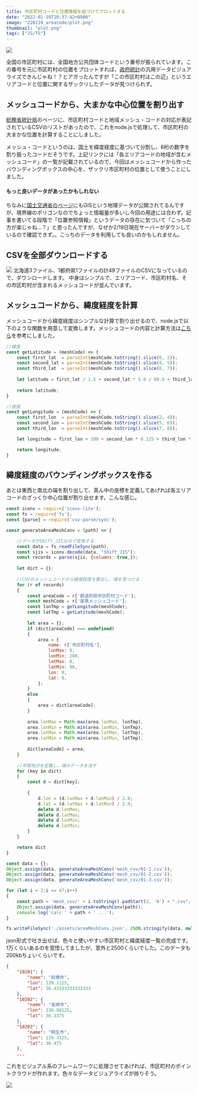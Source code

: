 ```yaml
---
title: 市区町村コードと位置情報を紐づけてプロットする
date: "2022-02-19T10:37:42+0900"
image: "220219_areacode/plot.png"
thumbnail: "plot.png"
tags: ["JS/TS"]
---
```


![](plot.png)

全国の市区町村には、全国地方公共団体コードという番号が振られています。この番号を元に市区町村の位置をプロットすれば、[政府統計](../220204_estat)の汎用データビジュアライズできんじゃね！？とアガったんですが「この市区町村はこの辺」というエリアコードと位置に関するザックリしたデータが見つけられず。

## メッシュコードから、大まかな中心位置を割り出す

[総務省統計局](https://www.stat.go.jp/data/mesh/m_itiran.html)のページに、市区町村コードと地域メッシュ・コードの対応が表記されているCSVのリストがあったので、これをnode.jsで処理して、市区町村の大まかな位置を計算することにしました。

メッシュ・コードというのは、国土を緯度経度に基づいて分割し、6桁の数字を割り振ったコードだそうです。上記リンクには「各エリアコードの地域が含むメッシュコード」の一覧が記載されているので、今回はメッシュコードから作ったバウンディングボックスの中心を、ザックリ市区町村の位置として使うことにしました。

#### もっと良いデータがあったかもしれない

ちなみに[国土交通省のページ](https://nlftp.mlit.go.jp/index.html)にもGISという地理データが公開されてるんですが、境界線のポリゴンなのでちょっと情報量が多いし今回の用途には合わず。記事を書いてる段階で「位置参照情報」というデータの存在に気づいて「こっちの方が楽じゃね…？」と思ったんですが、なぜか2/19日現在サーバーがダウンしているので確認できず。。こっちのデータを利用しても良いのかもしれません。

## CSVを全部ダウンロードする

![](2022-02-19-10-57-34.png)
北海道3ファイル、1都府県1ファイルの計49ファイルのCSVになっているので、ダウンロードします。
中身はシンプルで、エリアコード、市区町村名、その市区町村が含まれるメッシュコードが並んでいます。

## メッシュコードから、緯度経度を計算

メッシュコードから緯度経度はシンプルな計算で割り出せるので、node.jsで以下のような関数を用意して変換します。メッシュコードの内容と計算方法は[こちら](http://white-bear.info/archives/1400)を参考にしました。

```js
//緯度
const getLatitude = (meshCode) => {
	const first_lat  = parseInt(meshCode.toString().slice(0, 2));
	const second_lat = parseInt(meshCode.toString().slice(4, 5));
	const third_lat  = parseInt(meshCode.toString().slice(6, 7));
	
	let latitude = first_lat / 1.5 + second_lat * 5.0 / 60.0 + third_lat * 30.0 / 3600.0;
	
	return latitude;
}

//経度
const getLongitude = (meshCode) => {
	const first_lon  = parseInt(meshCode.toString().slice(2, 4));
	const second_lon = parseInt(meshCode.toString().slice(5, 6));
	const third_lon  = parseInt(meshCode.toString().slice(7, 8));

	let longitude = first_lon + 100 + second_lon * 0.125 + third_lon * 0.0125;

	return longitude;
}
```

## 緯度経度のバウンディングボックスを作る

あとは東西と南北の端を割り出して、真ん中の座標を定義してあげれば各エリアコードのざっくり中心位置が割り出せます。こんな感じ。

```js
const iconv = require('iconv-lite');
const fs = require('fs');
const {parse} = require('csv-parse/sync');

const generateAreaMeshConv = (path) => {

	//データがShift_JISなので変換する
	const data = fs.readFileSync(path);
	const sjis = iconv.decode(data, "Shift_JIS");
	const records = parse(sjis, {columns: true,});
	
	let dict = {};
	
	//CSVのメッシュコードから緯度経度を算出し、端を見つける
	for (r of records)
	{
		const areaCode = r['都道府県市区町村コード'];
		const meshCode = r['基準メッシュコード'];
		const lonTmp = getLongitude(meshCode);
		const latTmp = getLatitude(meshCode);
	
		let area = {};
		if (dict[areaCode] === undefined)
		{
			area = {
				name: r['市区町村名'],
				lonMax: 0,
				lonMin: 200,
				latMax: 0,
				latMin: 90,
				lon: 0,
				lat: 0,
			};
		}
		else
		{
			area = dict[areaCode];
		}
	
		area.lonMax = Math.max(area.lonMax, lonTmp),
		area.lonMin = Math.min(area.lonMin, lonTmp),
		area.latMax = Math.max(area.latMax, latTmp),
		area.latMin = Math.min(area.latMin, latTmp),
	
		dict[areaCode] = area;
	}
	
	//中間地点を定義し、端のデータを消す
	for (key in dict)
	{
		const d = dict[key];
		
		{
			d.lon = (d.lonMax + d.lonMin) / 2.0;
			d.lat = (d.latMax + d.latMin) / 2.0;
			delete d.lonMax;
			delete d.latMax;
			delete d.lonMin;
			delete d.latMin;
		}
	}

	return dict
}

const data = {};
Object.assign(data, generateAreaMeshConv('mesh_csv/01-1.csv'));
Object.assign(data, generateAreaMeshConv('mesh_csv/01-2.csv'));
Object.assign(data, generateAreaMeshConv('mesh_csv/01-3.csv'));

for (let i = 2;i <= 47;i++)
{
	const path = 'mesh_csv/' + i.toString().padStart(2, '0') + ".csv";
	Object.assign(data, generateAreaMeshConv(path));
	console.log('calc ' + path + ' ...');
}

fs.writeFileSync('./assets/areaMeshConv.json', JSON.stringify(data, null, 4));
```

json形式で吐き出せば、色々と使いやすい市区町村と緯度経度一覧の完成です。1万くらいあるのを覚悟してましたが、意外と2500くらいでした。このデータも200kbちょいくらいです。

```json
{
    "10201": {
        "name": "前橋市",
        "lon": 139.1125,
        "lat": 36.43333333333333
    },
    "10202": {
        "name": "高崎市",
        "lon": 138.88125,
        "lat": 36.3375
    },
    "10203": {
        "name": "桐生市",
        "lon": 139.3125,
        "lat": 36.475
    }, 
	...
```

これをビジュアル系のフレームワークに処理させてあげれば、市区町村のポイントクラウドが作れます。色々なデータビジュアライズが捗りそう。

![](mapping.gif)
